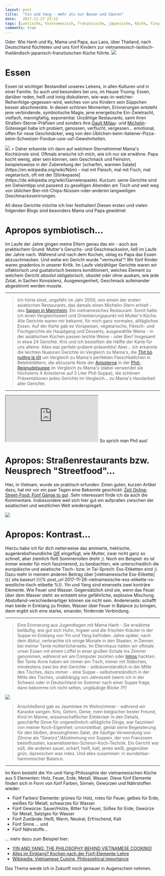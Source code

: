 ```yaml
---
layout: post
title:  "Yin und Yang - mehr als nur Basen und Säuren"
date:   2017-11-27 23:12
tags: [Laotische, Vietnamesisch, französische, japanische, Küche, Yinyang, Yin, Yang]
comments: true
---
```

Oder: Wie Hanh und Ky, Mama und Papa, aus Laos, über Thailand, nach Deutschland flüchteten und uns fünf Kindern zur vietnamesisch-laotisch-thailändisch-japanisch-französischen Küche führte.
<img class="fit image" src="{{ site.baseurl }}/images/2017-11-27-sommerrolle-als-gericht.jpg">

# Essen

Essen ist wichtiger Bestandteil unseres Lebens, in allen Kulturen und in einer Familie. So auch und besonders bei uns, im Hause Truong. Essen, darüber reden, heiß und innig diskutieren, wie-was-in-welcher-Reihenfolge-gegessen-wird, welches von uns Kindern sein Süppchen besser abschmeckte. In diesen schönen Momenten, Erinnerungen entsteht jene verbindende, symbiotische Magie, jene energetische Ein-Zwietracht, vielfach, mannigfaltig, exponential. Unzählige Restaurants, samt ihren Straßen-Sterne-Präfixen und sonders ihre [Gault Millau](https://www.gaultmillau.com)- und [Michelin](de.wikipedia.org/wiki/Guide_Michelin)-Gütesiegel habe ich probiert, genossen, verflucht, vergessen... emotional, offen für neue Geschmäcker, weg von den Üblichen-beim-Italiener-Pizza-beim-Schweizer-Fondue-usw-usf-Gewohnheiten.

<img class="image right" src="{{ site.baseurl }}/images/2017-11-27-papa-am-grillen-laotisches-essen.jpg">
> Daher erkannte ich dann auf welchem Sternehimmel Mama's Kochkünste sind. Oftmals erwische ich mich, wie ich nur sie erwähne. Papa kocht wenig, aber sein können, sein Geschmack und Feinsinn, beispielsweise in der Zubereitung der [scharfen, warmen Salate](https://en.wikipedia.org/wiki/Nộm) - mal mit Fleisch, mal mit Fisch, mal vegetarisch, oft mit der [Stinkepaste](https://de.wikipedia.org/wiki/Garnelenpaste). Kurzum: seine Gerichte sind ein Geheimtipp und passend zu geselligen Abenden am Tisch und weit weg von üblichen Bier-mit-Chips-Nüssen-oder-anderen langweiligen Geschmacksverirrungen.


All diese Gerichte möchte ich hier festhalten! Diesen ersten und vielen folgenden Blogs sind besonders Mama und Papa gewidmet

# Apropos symbiotisch...

Im Laufe der Jahre gingen meine Eltern genau das ein - auch aus praktischem Grund: Mutter's Geruchs- und Geschmackssinn, ließ im Laufe der Jahre nach. Während und nach dem Kochen, oblag es Papa das Essen abzuschmecken. Und wehe ein Gericht wurde "vermurkst"! Wir fünf Kinder waren gnadenlos in unserer Kritik. Im Laufe vielzähliger Gerichte waren wir olfaktorisch und gustatorisch bestens konditioniert, welches Element zu welchem Gericht *absolut* obligatorisch, obsolet oder ohne auskam, wie jede Zutat, in Sachen Konsistenz, Ausgewogenheit, Geschmack aufeinander abgestimmt werden musste.

---

> Ich hörte einst, ungefähr im Jahr 2000, von einem der ersten asiatischen Restaurants, das damals einen Michelin-Stern erhielt - das [Saigon in Mannheim](https://www.morgenweb.de/mannheimer-morgen_artikel,-essen-und-trinken-seit-jahren-im-guide-michelin-empfohlen-_arid,924974.html). Ein vietnamesiches Restaurant. Somit hatte ich einen Vergleichswert und Orientierungspunkt mit Mutter's Küche. Alle Gerichte waren mir bekannt, für mich ganz normales, alltägliches Essen. Auf der Karte gab es Vorspeisen, vegetarische, Fleisch- und Fischgerichte als Hauptgang und Desserts, ausgewählte Weine - in der asiatischen Küchen passen leichte Weine - oder Bier! Insgesamt in etwa 24 Gerichte. Kris und ich bestellten die Hälfte der Karte für uns alleine. Alles war perfekt-prätent-präsentiös! Aber... ich erkannte die leichten Nuancen Gerichte im Vergleich zu Mama's, die [Thịt bò nướng lá lốt](https://www.vietworldkitchen.com/blog/2007/06/beef-in-wild-be.html) um Vergleich zu Mama's perfekten Fleischbällchen in Betelnblättern, die allzuzarte Note der [Anissterne](https://de.wikipedia.org/wiki/Echter_Sternanis) in der [Phở-Reisnudelsuppe](http://www.nytimes.com/2013/05/05/travel/learning-to-love-the-peoples-food-in-ho-chi-minh-city-vietnam.html) im Vergleich zu Mama's (dabei verwendet sie höchstens 4 Anissterne auf 5 Liter Phở-Suppe), die schönen Präsentationen jedes Gerichts im Vergleich... zu Mama's Handarbeit aller Gerichte.

---

<iframe class="image left" src="https://upload.wikimedia.org/wikipedia/commons/b/be/Phở.oga"></iframe>
So sprich man Phở aus!

# Apropos: Straßenrestaurants bzw. Neusprech "Streetfood"...

Hier, in Vietnam, wurde sie praktisch erfunden. Einen guten, kurzen Artikel dazu, hat mir vor ein paar Tagen eine Bekannte geschickt: [Zeit Online: Street-Food, Fünf Gänge to go](http://www.zeit.de/entdecken/reisen/2017-11/ho-chi-minh-city-street-food-tour-saigon/komplettansicht)). Sehr interessant finde ich da auch die Kommentare. Insbesondere weil sich hier gut ein aufprallen zwischen der asiatischen und westlichen Welt wiederspiegelt.

<img class="image right" src="{{ site.baseurl }}/images/2017-11-27-mama-und-wie-man-sommerrollen-dreht.gif">

# Apropos: Kontrast...

Hierzu habe ich für dich netterweise das animierte, hektische, augenkrebsfreundliche [GIF](https://de.wikipedia.org/wiki/Graphics_Interchange_Format) eingefügt, wie Mutter, zwar nicht ganz so schnell, aber ziemlich flott Sommerrollen dreht ;). Noch ein Beispiel: es ist immer wieder für mich faszinierend, zu beobachten, wie unterschiedlich die europäische und asiatische Tisch- bzw. in Tai-Sprech: Ess-Etiketten sind ;). Dazu mehr in meinem anderen Beitrag über [vietnamesische Ess-Etikette]({{ site.baseurl }}{% post_url 2017-11-28-vietnamesische-ess-etikette-vs-westliche-tisch-etikette %}). Yin und Yang sind einerseits zwei konträre Elemente. Wie Feuer und Wasser. Gegensätzlich sind sie, wenn das Feuer über dem Wasser steht: es entsteht eine gefährliche, explosive Mischung. Abstoßend-verschiedenartiger können sie nicht sein. Andererseits: schafft man beide in Einklang zu finden, Wasser über Feuer in Balance zu bringen, dann ergibt sich eine starke, einander, fördernde Verbindung.

---

>Eine Erinnerung aus Jugendtagen mit Mama Hanh - Sie erwähnte beiläufig, wie gut sich Huhn, Ingwer und die frischen Kräuter in der Suppe im Einklang von Yin und Yang befinden. Jahre später, nach dem Abitur, verbrachte ich einige Monate in den Staaten, in Denver, bei meiner Tante mütterlicherseits. Im Elternhaus hatten wir oftmals unser Essen mit einem Löffel in einer großen Schale ins Zimmer genommen, während wir am Computer zockten oder [Intros](https://www.c64-wiki.de/wiki/Demo) hackten. Bei Tante Anne haben wir immer am Tisch, immer mit Stäbchen, mindestens zwei bis drei Gerichte - selbstverständlich in der Mitte des Tisches, dazu immer - eine Suppe - selbstverständlich in der Mitte des Tisches, unabhängig von Jahreszeit (wenn ich in der Schweiz oder in Deutschland im Sommer nach einer Suppe frage, dann bekomme ich nicht selten, ungläubige Blicke :P)!

<img class="image right" src="{{site.baseurl}}/images/2017-11-27-bo-la-lot.jpg">

>Anschließend gab es Jasmintee im Wohnzimmer - während wir Karaoke sangen. Kris, Gehirn, Genie, mein belgischer bester Freund, Kind im Manne, wissenschaftlicher Entdecker in den Details, geschärfte Sinne für ungewöhnlich-alltägliche Dinge, war fasziniert von meiner Koch-Eigenheit: unvorstellbar, genial seine Begeisterung für den bloßen, dressingfreien Salat, die häufige Verwendung von Zitrone als "Gewürz"/Abstimmung von Suppen, der von Franzosen beeinflussten, karamelisierten-Schmor-Koch-Technik. Ein Gericht war süß, die anderen sauer, scharf, heiß, kalt, jenes weiß, gegenüber grün, dazwischen was rotes. Und alles zusammen: in wunderbar-harmonischer Balance.

---

Im Kern besteht die Yin-und-Yang-Philosophie der vietnamesischen Küche aus 5 Elementen: Holz, Feuer, Erde, Metall, Wasser. Diese fünf Elemente finden sich in Form von fünf Farben, Sinnen, Gewürzen und Nährstoffen wieder:

- Fünf Farben/ Elemente: grünes für Holz, rotes für Feuer, gelbes für Erde, weißes für Metall, schwarzes für Wasser
- Fünf Gewürze: Sauer/Holze, Bitter für Feuer, Süßes für Erde, Gewürze für Metall, Salziges für Wasser
- Fünf Zustände: Heiß, Warm, Neutral, Erfrischend, Kalt
- Fünf Sinne ... und
- Fünf Nährstoffe...

... mehr dazu zum Beispiel hier:
- [YIN AND YANG: THE PHILOSOPHY BEHIND VIETNAMESE COOKING!](http://www.happybondi.com/yin-yang-philosophy-behind-vietnamese-cooking/)
- [Alles im Einklang? Kochen nach der Fünf-Elemente-Lehre](https://blog.kochzauber.de/wissen/alles-im-einklang-kochen-nach-der-fuenf-elemente-lehre/6546)
- [Wikipedia: Vietnamese Cuisine, Philosophical importance](https://en.wikipedia.org/wiki/Vietnamese_cuisine#Philosophical_importance)

Das Thema werde ich in Zukunft noch genauer in Augenschein nehmen.
